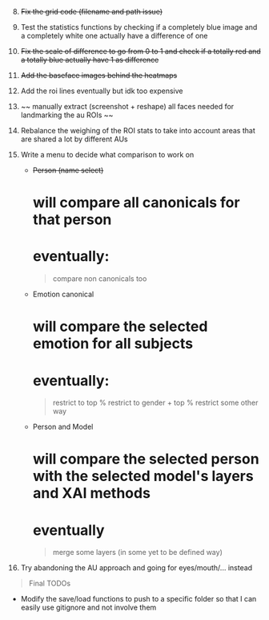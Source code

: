 8) ~~Fix the grid code (filename and path issue)~~

9) Test the statistics functions by checking if a completely blue image and a completely white one actually have a difference of one

5) ~~Fix the scale of difference to go from 0 to 1 and check if a totally red and a totally blue actually have 1 as difference~~

6) ~~Add the baseface images behind the heatmaps~~
 
7) Add the roi lines eventually but idk too expensive

1) ~~ manually extract (screenshot + reshape) all faces needed for landmarking the au ROIs ~~

2) Rebalance the weighing of the ROI stats to take into account areas that are shared a lot by different AUs

3) Write a menu to decide what comparison to work on
    - ~~Person (name select)~~
        # will compare all canonicals for that person
        # eventually:
        > compare non canonicals too
    - Emotion canonical
        # will compare the selected emotion for all subjects
        # eventually:
        > restrict to top %
        > restrict to gender + top %
        > restrict some other way
    - Person and Model
        # will compare the selected person with the selected model's layers and XAI methods
        # eventually
        > merge some layers (in some yet to be defined way)

4) Try abandoning the AU approach and going for eyes/mouth/... instead




> Final TODOs
- Modify the save/load functions to push to a specific folder so that I can easily use gitignore and not involve them